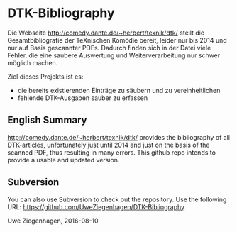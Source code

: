 # DTK-Bibliography

Die Webseite http://comedy.dante.de/~herbert/texnik/dtk/ stellt die Gesamtbibliografie der TeXnischen Komödie bereit, leider nur bis 2014 und nur auf Basis gescannter PDFs. Dadurch finden sich in der Datei viele Fehler, die eine saubere Auswertung und Weiterverarbeitung nur schwer möglich machen.

Ziel dieses Projekts ist es:

- die bereits existierenden Einträge zu säubern und zu vereinheitlichen
- fehlende DTK-Ausgaben sauber zu erfassen

## English Summary ##

http://comedy.dante.de/~herbert/texnik/dtk/ provides the bibliography of all DTK-articles, unfortunately just until 2014 and just on the basis of the scanned PDF, thus resulting in many errors. This github repo intends to provide a usable and updated version.

## Subversion

You can also use Subversion to check out the repository. Use the following URL: https://github.com/UweZiegenhagen/DTK-Bibliography


Uwe Ziegenhagen, 2016-08-10
